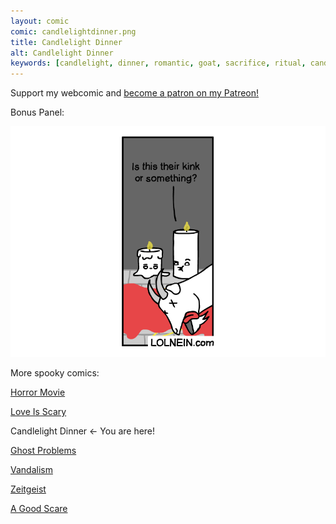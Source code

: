 ```yaml
---
layout: comic
comic: candlelightdinner.png
title: Candlelight Dinner
alt: Candlelight Dinner
keywords: [candlelight, dinner, romantic, goat, sacrifice, ritual, candles]
---
```


Support my webcomic and [become a patron on my Patreon!](https://www.patreon.com/lolnein)

Bonus Panel:

![Candlelight Dinner Bonus](/images/candlelightdinner_bonus.png)


More spooky comics:

[Horror Movie](https://lolnein.com/2019/10/03/horrormovie/)

[Love Is Scary](https://lolnein.com/2019/10/07/loveisscary/)

Candlelight Dinner <- You are here!

[Ghost Problems](https://lolnein.com/2019/10/14/ghostproblems/)

[Vandalism](https://lolnein.com/2019/10/22/vandalism/)

[Zeitgeist](https://lolnein.com/2019/11/10/zeitgeist/)

[A Good Scare](https://lolnein.com/2020/02/17/agoodscare/)